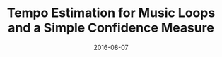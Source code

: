 ---
type: "paper"
title:  "Tempo Estimation for Music Loops and a Simple Confidence Measure"
authors: ["Font, F.", "Serra, X."]
date: 2016-08-07
download_link: "http://mtg.upf.edu/node/3479"
license: "CC-BY 4.0"
published_in: "Proceedings of the International Society for Music Information Retrieval Conference (ISMIR)"
---